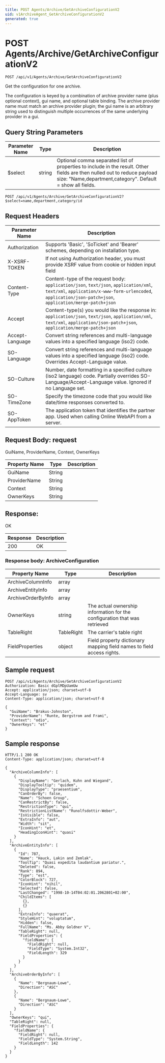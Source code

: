 ```yaml
---
title: POST Agents/Archive/GetArchiveConfigurationV2
uid: v1ArchiveAgent_GetArchiveConfigurationV2
generated: true
---
```


# POST Agents/Archive/GetArchiveConfigurationV2

```http
POST /api/v1/Agents/Archive/GetArchiveConfigurationV2
```

Get the configuration for one archive.


The configuration is keyed by a combination of archive provider name (plus optional context), gui name, and optional table binding. The archive provider name must match an archive provider plugin; the gui name is an arbitrary string used to distinguish multiple occurrences of the same underlying provider in a gui.






## Query String Parameters

| Parameter Name | Type |  Description |
|----------------|------|--------------|
| $select | string |  Optional comma separated list of properties to include in the result. Other fields are then nulled out to reduce payload size: "Name,department,category". Default = show all fields. |

```http
POST /api/v1/Agents/Archive/GetArchiveConfigurationV2?$select=name,department,category/id
```


## Request Headers

| Parameter Name | Description |
|----------------|-------------|
| Authorization  | Supports 'Basic', 'SoTicket' and 'Bearer' schemes, depending on installation type. |
| X-XSRF-TOKEN   | If not using Authorization header, you must provide XSRF value from cookie or hidden input field |
| Content-Type | Content-type of the request body: `application/json`, `text/json`, `application/xml`, `text/xml`, `application/x-www-form-urlencoded`, `application/json-patch+json`, `application/merge-patch+json` |
| Accept         | Content-type(s) you would like the response in: `application/json`, `text/json`, `application/xml`, `text/xml`, `application/json-patch+json`, `application/merge-patch+json` |
| Accept-Language | Convert string references and multi-language values into a specified language (iso2) code. |
| SO-Language | Convert string references and multi-language values into a specified language (iso2) code. Overrides Accept-Language value. |
| SO-Culture | Number, date formatting in a specified culture (iso2 language) code. Partially overrides SO-Language/Accept-Language value. Ignored if no Language set. |
| SO-TimeZone | Specify the timezone code that you would like date/time responses converted to. |
| SO-AppToken | The application token that identifies the partner app. Used when calling Online WebAPI from a server. |

## Request Body: request 

GuiName, ProviderName, Context, OwnerKeys 

| Property Name | Type |  Description |
|----------------|------|--------------|
| GuiName | String |  |
| ProviderName | String |  |
| Context | String |  |
| OwnerKeys | String |  |

## Response:

OK

| Response | Description |
|----------------|-------------|
| 200 | OK |

### Response body: ArchiveConfiguration

| Property Name | Type |  Description |
|----------------|------|--------------|
| ArchiveColumnInfo | array |  |
| ArchiveEntityInfo | array |  |
| ArchiveOrderByInfo | array |  |
| OwnerKeys | string | The actual ownership information for the configuration that was retrieved |
| TableRight | TableRight | The carrier's table right |
| FieldProperties | object | Field property dictionary mapping field names to field access rights. |

## Sample request

```http!
POST /api/v1/Agents/Archive/GetArchiveConfigurationV2
Authorization: Basic dGplMDpUamUw
Accept: application/json; charset=utf-8
Accept-Language: sv
Content-Type: application/json; charset=utf-8

{
  "GuiName": "Brakus-Johnston",
  "ProviderName": "Runte, Bergstrom and Frami",
  "Context": "odio",
  "OwnerKeys": "et"
}
```

## Sample response

```http_
HTTP/1.1 200 OK
Content-Type: application/json; charset=utf-8

{
  "ArchiveColumnInfo": [
    {
      "DisplayName": "Gerlach, Kuhn and Wiegand",
      "DisplayTooltip": "quidem",
      "DisplayType": "praesentium",
      "CanOrderBy": false,
      "Name": "Schoen Group",
      "CanRestrictBy": false,
      "RestrictionType": "qui",
      "RestrictionListName": "Runolfsdottir-Weber",
      "IsVisible": false,
      "ExtraInfo": "aut",
      "Width": "sit",
      "IconHint": "et",
      "HeadingIconHint": "quasi"
    }
  ],
  "ArchiveEntityInfo": [
    {
      "Id": 787,
      "Name": "Hauck, Lakin and Zemlak",
      "ToolTip": "Quasi expedita laudantium pariatur.",
      "Deleted": false,
      "Rank": 894,
      "Type": "est",
      "ColorBlock": 727,
      "IconHint": "nihil",
      "Selected": false,
      "LastChanged": "1998-10-14T04:02:01.2062801+02:00",
      "ChildItems": [
        {},
        {}
      ],
      "ExtraInfo": "quaerat",
      "StyleHint": "voluptatum",
      "Hidden": false,
      "FullName": "Ms. Abby Goldner V",
      "TableRight": null,
      "FieldProperties": {
        "fieldName": {
          "FieldRight": null,
          "FieldType": "System.Int32",
          "FieldLength": 329
        }
      }
    }
  ],
  "ArchiveOrderByInfo": [
    {
      "Name": "Bergnaum-Lowe",
      "Direction": "ASC"
    },
    {
      "Name": "Bergnaum-Lowe",
      "Direction": "ASC"
    }
  ],
  "OwnerKeys": "qui",
  "TableRight": null,
  "FieldProperties": {
    "fieldName": {
      "FieldRight": null,
      "FieldType": "System.String",
      "FieldLength": 142
    }
  }
}
```